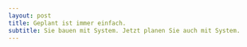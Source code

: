 ```yaml
---
layout: post
title: Geplant ist immer einfach.
subtitle: Sie bauen mit System. Jetzt planen Sie auch mit System.
---
```

